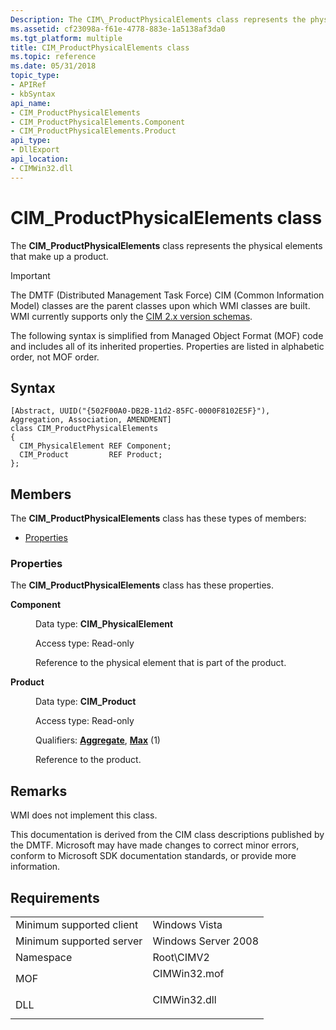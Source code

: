 ```yaml
---
Description: The CIM\_ProductPhysicalElements class represents the physical elements that make up a product.
ms.assetid: cf23098a-f61e-4778-883e-1a5138af3da0
ms.tgt_platform: multiple
title: CIM_ProductPhysicalElements class
ms.topic: reference
ms.date: 05/31/2018
topic_type: 
- APIRef
- kbSyntax
api_name: 
- CIM_ProductPhysicalElements
- CIM_ProductPhysicalElements.Component
- CIM_ProductPhysicalElements.Product
api_type: 
- DllExport
api_location: 
- CIMWin32.dll
---
```


# CIM\_ProductPhysicalElements class

The **CIM\_ProductPhysicalElements** class represents the physical elements that make up a product.

> [!IMPORTANT]
> The DMTF (Distributed Management Task Force) CIM (Common Information Model) classes are the parent classes upon which WMI classes are built. WMI currently supports only the [CIM 2.x version schemas](https://dmtf.org/standards/cim/schemas).

 

The following syntax is simplified from Managed Object Format (MOF) code and includes all of its inherited properties. Properties are listed in alphabetic order, not MOF order.

## Syntax

``` syntax
[Abstract, UUID("{502F00A0-DB2B-11d2-85FC-0000F8102E5F}"), Aggregation, Association, AMENDMENT]
class CIM_ProductPhysicalElements
{
  CIM_PhysicalElement REF Component;
  CIM_Product         REF Product;
};
```

## Members

The **CIM\_ProductPhysicalElements** class has these types of members:

-   [Properties](#properties)

### Properties

The **CIM\_ProductPhysicalElements** class has these properties.

<dl> <dt>

**Component**
</dt> <dd> <dl> <dt>

Data type: **CIM\_PhysicalElement**
</dt> <dt>

Access type: Read-only
</dt> </dl>

Reference to the physical element that is part of the product.

</dd> <dt>

**Product**
</dt> <dd> <dl> <dt>

Data type: **CIM\_Product**
</dt> <dt>

Access type: Read-only
</dt> <dt>

Qualifiers: [**Aggregate**](https://docs.microsoft.com/windows/desktop/WmiSdk/standard-qualifiers), [**Max**](https://docs.microsoft.com/windows/desktop/WmiSdk/standard-qualifiers) (1)
</dt> </dl>

Reference to the product.

</dd> </dl>

## Remarks

WMI does not implement this class.

This documentation is derived from the CIM class descriptions published by the DMTF. Microsoft may have made changes to correct minor errors, conform to Microsoft SDK documentation standards, or provide more information.

## Requirements



|                                     |                                                                                         |
|-------------------------------------|-----------------------------------------------------------------------------------------|
| Minimum supported client<br/> | Windows Vista<br/>                                                                |
| Minimum supported server<br/> | Windows Server 2008<br/>                                                          |
| Namespace<br/>                | Root\\CIMV2<br/>                                                                  |
| MOF<br/>                      | <dl> <dt>CIMWin32.mof</dt> </dl> |
| DLL<br/>                      | <dl> <dt>CIMWin32.dll</dt> </dl> |



 

 




